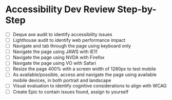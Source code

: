 # Accessibility Dev Review Step-by-Step

- [ ] Deque axe audit to identify accessibility issues
- [ ] Lighthouse audit to identify web performance impact
- [ ] Navigate and tab through the page using keyboard only
- [ ] Navigate the page using JAWS with IE11
- [ ] Navigate the page using NVDA with Firefox
- [ ] Navigate the page using VO with Safari
- [ ] Resize the page 400% with a screen width of 1280px to test mobile
- [ ] As available/possible, access and navigate the page using available mobile devices, in both portrait and landscape
- [ ] Visual evaluation to identify cognitive considerations to align with WCAG
- [ ] Create Epic to contain issues found, assign to yourself
